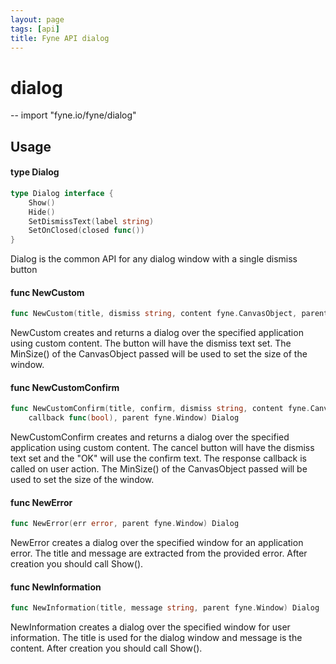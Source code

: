 ```yaml
---
layout: page
tags: [api]
title: Fyne API dialog
---
```


# dialog
--
    import "fyne.io/fyne/dialog"

## Usage

#### type Dialog

```go
type Dialog interface {
	Show()
	Hide()
	SetDismissText(label string)
	SetOnClosed(closed func())
}
```

Dialog is the common API for any dialog window with a single dismiss button

#### func  NewCustom

```go
func NewCustom(title, dismiss string, content fyne.CanvasObject, parent fyne.Window) Dialog
```
NewCustom creates and returns a dialog over the specified application using
custom content. The button will have the dismiss text set. The MinSize() of the
CanvasObject passed will be used to set the size of the window.

#### func  NewCustomConfirm

```go
func NewCustomConfirm(title, confirm, dismiss string, content fyne.CanvasObject,
	callback func(bool), parent fyne.Window) Dialog
```
NewCustomConfirm creates and returns a dialog over the specified application
using custom content. The cancel button will have the dismiss text set and the
"OK" will use the confirm text. The response callback is called on user action.
The MinSize() of the CanvasObject passed will be used to set the size of the
window.

#### func  NewError

```go
func NewError(err error, parent fyne.Window) Dialog
```
NewError creates a dialog over the specified window for an application error.
The title and message are extracted from the provided error. After creation you
should call Show().

#### func  NewInformation

```go
func NewInformation(title, message string, parent fyne.Window) Dialog
```
NewInformation creates a dialog over the specified window for user information.
The title is used for the dialog window and message is the content. After
creation you should call Show().
